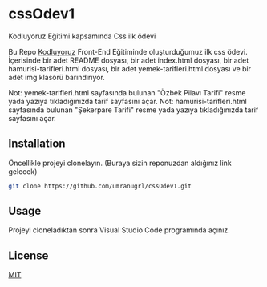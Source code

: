 # cssOdev1
Kodluyoruz Eğitimi kapsamında Css ilk ödevi

Bu Repo [Kodluyoruz](https://www.kodluyoruz.org) Front-End Eğitiminde oluşturduğumuz ilk css ödevi. İçerisinde bir adet README dosyası, bir adet index.html dosyası, bir adet hamurisi-tarifleri.html dosyası, bir adet yemek-tarifleri.html dosyası ve bir adet img klasörü barındırıyor.

Not: yemek-tarifleri.html sayfasında bulunan "Özbek Pilavı Tarifi" resme yada yazıya tıkladığınızda tarif sayfasını açar.
Not: hamurisi-tarifleri.html sayfasında bulunan "Şekerpare Tarifi" resme yada yazıya tıkladığınızda tarif sayfasını açar.


## Installation
Öncellikle projeyi clonelayın. (Buraya sizin reponuzdan aldığınız link gelecek)

```bash
git clone https://github.com/umranugrl/cssOdev1.git
```

## Usage

Projeyi cloneladıktan sonra Visual Studio Code programında açınız.


## License

[MIT](https://choosealicense.com/licenses/mit/)
